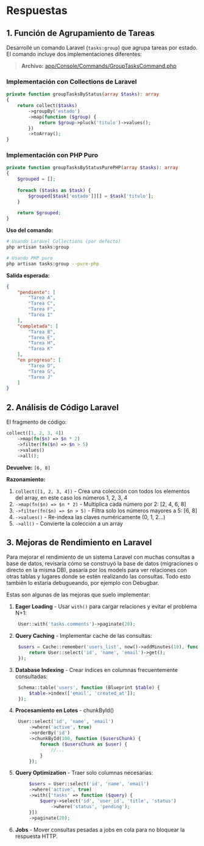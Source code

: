 # Respuestas

## 1. Función de Agrupamiento de Tareas

Desarrollé un comando Laravel (`tasks:group`) que agrupa tareas por estado. El comando incluye dos implementaciones diferentes:

> **Archivo:** [app/Console/Commands/GroupTasksCommand.php](app/Console/Commands/GroupTasksCommand.php)

### Implementación con Collections de Laravel
```php
private function groupTasksByStatus(array $tasks): array
{
    return collect($tasks)
        ->groupBy('estado')
        ->map(function ($group) {
            return $group->pluck('titulo')->values();
        })
        ->toArray();
}
```

### Implementación con PHP Puro
```php
private function groupTasksByStatusPurePHP(array $tasks): array
{
    $grouped = [];
    
    foreach ($tasks as $task) {
        $grouped[$task['estado']][] = $task['titulo'];
    }
    
    return $grouped;
}
```

**Uso del comando:**
```bash
# Usando Laravel Collections (por defecto)
php artisan tasks:group

# Usando PHP puro
php artisan tasks:group --pure-php
```

**Salida esperada:**
```json
{
    "pendiente": [
        "Tarea A",
        "Tarea C",
        "Tarea F",
        "Tarea I"
    ],
    "completada": [
        "Tarea B",
        "Tarea E",
        "Tarea H",
        "Tarea K"
    ],
    "en progreso": [
        "Tarea D",
        "Tarea G",
        "Tarea J"
    ]
}
```


## 2. Análisis de Código Laravel

El fragmento de código:
```php
collect([1, 2, 3, 4])
    ->map(fn($n) => $n * 2)
    ->filter(fn($n) => $n > 5)
    ->values()
    ->all();
```

**Devuelve:** `[6, 8]`

**Razonamiento:**
1. `collect([1, 2, 3, 4])` - Crea una colección con todos los elementos del array, en este caso los números 1, 2, 3, 4
2. `->map(fn($n) => $n * 2)` - Multiplica cada número por 2: [2, 4, 6, 8]
3. `->filter(fn($n) => $n > 5)` - Filtra solo los números mayores a 5: [6, 8]
4. `->values()` - Re-indexa las claves numéricamente (0, 1, 2...)
5. `->all()` - Convierte la colección a un array

## 3. Mejoras de Rendimiento en Laravel

Para mejorar el rendimiento de un sistema Laravel con muchas consultas a base de datos, revisaría cómo se construyó la base de datos (migraciones o directo en la misma DB), pasaría por los models para ver relaciones con otras tablas y lugares donde se estén realizando las consultas. Todo esto también lo estaría debugueando, por ejemplo con Debugbar. 

Estas son algunas de las mejoras que suelo implementar:

1. **Eager Loading** - Usar `with()` para cargar relaciones y evitar el problema N+1:
   ```php
    User::with('tasks.comments')->paginate(20);
   ```

2. **Query Caching** - Implementar cache de las consultas:
   ```php
    $users = Cache::remember('users_list', now()->addMinutes(10), function () {
        return User::select('id', 'name', 'email')->get();
    });
   ```

3. **Database Indexing** - Crear índices en columnas frecuentemente consultadas:
   ```php
    Schema::table('users', function (Blueprint $table) {
        $table->index(['email', 'created_at']);
    });
   ```

4. **Procesamiento en Lotes** - chunkById()
   ```php
    User::select('id', 'name', 'email')
        ->where('active', true)
        ->orderBy('id')
        ->chunkById(100, function ($usersChunk) {
            foreach ($usersChunk as $user) {
                //...
            }
        });
   ```

5. **Query Optimization** - Traer solo columnas necesarias:
   ```php
        $users = User::select('id', 'name', 'email')
        ->where('active', true)
        ->with(['tasks' => function ($query) {
            $query->select('id', 'user_id', 'title', 'status')
                ->where('status', 'pending');
        }])
        ->paginate(20);
   ```

6. **Jobs** - Mover consultas pesadas a jobs en cola para no bloquear la respuesta HTTP.